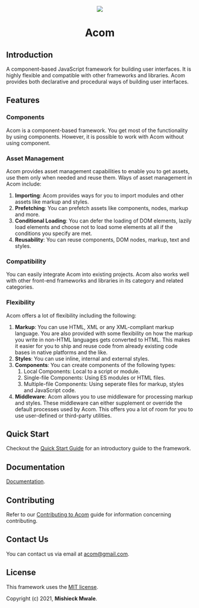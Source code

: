 <P align="center">
  <img src="https://user-images.githubusercontent.com/57598264/105575616-978ba400-5d75-11eb-81d0-6b6da44b8b2f.png" />
  <h1 align="center" style="font-weight:bold;">Acom</h1>
</p>

## Introduction

A component-based JavaScript framework for building user interfaces. It is highly flexible and compatible with other frameworks and libraries. Acom provides both declarative and procedural ways of building user interfaces.

## Features

### Components

Acom is a component-based framework. You get most of the functionality by using components. However, it is possible to work with Acom without using component.

### Asset Management

Acom provides asset management capabilities to enable you to get assets, use them only when needed and reuse them. Ways of asset management in Acom include:

1. __Importing__: Acom provides ways for you to import modules and other assets like markup and styles.
2. __Prefetching__: You can prefetch assets like components, nodes, markup and more.
3. __Conditional Loading__: You can defer the loading of DOM elements, lazily load elements and choose not to load some elements at all if the conditions you specify are met.
4. __Reusability__: You can reuse components, DOM nodes, markup, text and styles.

### Compatibility

You can easily integrate Acom into existing projects. Acom also works well with other front-end frameworks and libraries in its category and related categories.

### Flexibility

Acom offers a lot of flexibility including the following:

1. __Markup__: You can use HTML, XML or any XML-compliant markup language. You are also provided with some flexibility on how the markup you write in non-HTML languages gets converted to HTML. This makes it easier for you to ship and reuse code from already existing code bases in native platforms and the like.
2. __Styles__: You can use inline, internal and external styles.
3. __Components__: You can create components of the following types:
   1. Local Components: Local to a script or module.
   2. Single-file Components: Using ES modules or HTML files.
   3. Multiple-file Components: Using seperate files for markup, styles and JavaScript code.
4. __Middleware__: Acom allows you to use middleware for processing markup and styles. These middleware can either supplement or override the default processes used by Acom. This offers you a lot of room for you to use user-defined or third-party utilities.

## Quick Start

Checkout the [Quick Start Guide](./docs/quick-start.md) for an introductory guide to the framework.

## Documentation

[Documentation](./documentation/home.md).

## Contributing

Refer to our [Contributing to Acom](https://github.com/acom-web/acom/blob/main/CONTRIBUTING.md) guide for information concerning contributing.

## Contact Us

You can contact us via email at <acom@gmail.com>.

## License

This framework uses the [MIT license](https://github.com/acom-web/acom/blob/main/LICENSE.md).

Copyright (c) 2021, __Mishieck Mwale__.
